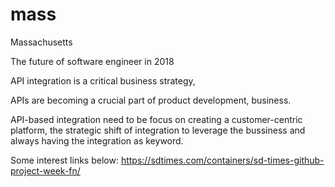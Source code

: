 # mass
Massachusetts

The future of software engineer in 2018


API integration is a critical business strategy, 

APIs are becoming a crucial part of product development, business.

API-based integration need to be focus on creating a customer-centric platform, the strategic shift of integration to leverage the bussiness and always having the integration as keyword.

Some interest links below:
https://sdtimes.com/containers/sd-times-github-project-week-fn/

